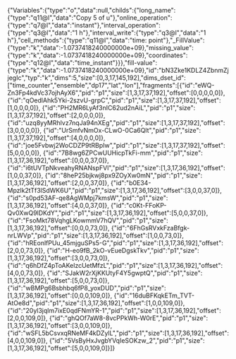 {"Variables":{"type":"o","data":null,"childs":{"long_name":{"type":"q11@l","data":"Copy 5 of u"},"online_operation":{"type":"q7@l","data":"instant"},"interval_operation":{"type":"q3@l","data":"1 h"},"interval_write":{"type":"q3@l","data":"1 h"},"cell_methods":{"type":"q11@l","data":"time: point"},"_FillValue":{"type":"k","data":-1.0737418240000000e+09},"missing_value":{"type":"k","data":-1.0737418240000000e+09},"coordinates":{"type":"q12@l","data":"time_instant"}}},"fill-value":{"type":"k","data":-1.0737418240000000e+09},"id":"bN3Zke1KDLZ4ZbnmZjjegIc","typ":"k","dims":5,"size":[0,3,17,145,192],"dims_dset_id":["time_counter","ensemble","dp17","lat","lon"],"fragments":[{"id":"eWQ-Zn3Fp4kdVc37ojhAyX6","pid":"p1","size":[1,3,17,37,192],"offset":[0,0,0,0,0]},
{"id":"qOedlAhk5Yki-2szvU-grpC","pid":"p1","size":[1,3,17,37,192],"offset":[1,0,0,0,0]},
{"id":"PH2MR6LyAf3nIC62ud2nAiL","pid":"p1","size":[1,3,17,37,192],"offset":[2,0,0,0,0]},
{"id":"uzq8yyMRhlvz7nqJa94nXEg","pid":"p1","size":[1,3,17,37,192],"offset":[3,0,0,0,0]},
{"id":"UrSmfvNmOx-CLwO-0Ca6Qlt","pid":"p1","size":[1,3,17,37,192],"offset":[4,0,0,0,0]},
{"id":"joe5Fvbwj2WoCDZP9tRBpIw","pid":"p1","size":[1,3,17,37,192],"offset":[5,0,0,0,0]},
{"id":"7B8wg6ZPCwUUHicpTkFi-mm","pid":"p1","size":[1,3,17,36,192],"offset":[0,0,0,37,0]},
{"id":"i6tUVTpNkveahyRNANspFVl","pid":"p1","size":[1,3,17,36,192],"offset":[1,0,0,37,0]},
{"id":"8heP25bjkwj8px9ZOyXw0mN","pid":"p1","size":[1,3,17,36,192],"offset":[2,0,0,37,0]},
{"id":"b0E34-Mpzlk2tTf3lSdWK6U","pid":"p1","size":[1,3,17,36,192],"offset":[3,0,0,37,0]},
{"id":"s0pd53AF-qe8AgWMpj7kmsW","pid":"p1","size":[1,3,17,36,192],"offset":[4,0,0,37,0]},
{"id":"c0Kt-FFoKP-Qv0XwQ9lDKdY","pid":"p1","size":[1,3,17,36,192],"offset":[5,0,0,37,0]},
{"id":"FsoMkt78VqhgLKowmmV7hQV","pid":"p1","size":[1,3,17,36,192],"offset":[0,0,0,73,0]},
{"id":"6FhGsRVxkFzaBfgk-nrLWVp","pid":"p1","size":[1,3,17,36,192],"offset":[1,0,0,73,0]},
{"id":"hREonlfPUu_45mjguSPs5-G","pid":"p1","size":[1,3,17,36,192],"offset":[2,0,0,73,0]},
{"id":"H-eo9fB_2kO-vEueDgskTkv","pid":"p1","size":[1,3,17,36,192],"offset":[3,0,0,73,0]},
{"id":"q6hDfZ4pToAKelzcUetMfzL","pid":"p1","size":[1,3,17,36,192],"offset":[4,0,0,73,0]},
{"id":"SJakW2rXjKKUtyF4Y5gwptQ","pid":"p1","size":[1,3,17,36,192],"offset":[5,0,0,73,0]},
{"id":"wBMPg6Bsbhbq6fP8_yoxDUD","pid":"p1","size":[1,3,17,36,192],"offset":[0,0,0,109,0]},
{"id":"16duBFKqkETm_TVT-AtOe8d","pid":"p1","size":[1,3,17,36,192],"offset":[1,0,0,109,0]},
{"id":"20yl3jqlm7ixE0qdFNmYR-1","pid":"p1","size":[1,3,17,36,192],"offset":[2,0,0,109,0]},
{"id":"ghQOf7aW8-8vcPPkWh-W0rE","pid":"p1","size":[1,3,17,36,192],"offset":[3,0,0,109,0]},
{"id":"wSFL5bCsvxqRNeMF4kDZylL","pid":"p1","size":[1,3,17,36,192],"offset":[4,0,0,109,0]},
{"id":"5VsByHxJvgbYVqIeSOKzw_2","pid":"p1","size":[1,3,17,36,192],"offset":[5,0,0,109,0]}]}